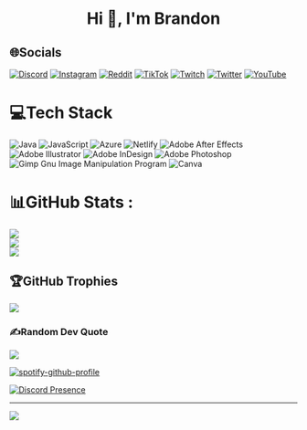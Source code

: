 <h1 align="center">Hi 👋, I'm Brandon</h1>

## 🌐Socials
[![Discord](https://img.shields.io/badge/Discord-%237289DA.svg?logo=discord&logoColor=white)](htttps://discord.gg/eueBDuxkTW) [![Instagram](https://img.shields.io/badge/Instagram-%23E4405F.svg?logo=Instagram&logoColor=white)](https://instagram.com/brandonolivares14) [![Reddit](https://img.shields.io/badge/Reddit-%23FF4500.svg?logo=Reddit&logoColor=white)](https://reddit.com/user/Visual_Principle_667) [![TikTok](https://img.shields.io/badge/TikTok-%23000000.svg?logo=TikTok&logoColor=white)](https://tiktok.com/@brandonplays1) [![Twitch](https://img.shields.io/badge/Twitch-%239146FF.svg?logo=Twitch&logoColor=white)](https://twitch.tv/brandonplays1593) [![Twitter](https://img.shields.io/badge/Twitter-%231DA1F2.svg?logo=Twitter&logoColor=white)](https://twitter.com/Brandon3566) [![YouTube](https://img.shields.io/badge/YouTube-%23FF0000.svg?logo=YouTube&logoColor=white)](https://youtube.com/c/UC78e9kaz5jn2R223Wp18R9Q) 

# 💻Tech Stack
![Java](https://img.shields.io/badge/java-%23ED8B00.svg?style=flat&logo=java&logoColor=white) ![JavaScript](https://img.shields.io/badge/javascript-%23323330.svg?style=flat&logo=javascript&logoColor=%23F7DF1E) ![Azure](https://img.shields.io/badge/azure-%230072C6.svg?style=flat&logo=azure-devops&logoColor=white) ![Netlify](https://img.shields.io/badge/netlify-%23000000.svg?style=flat&logo=netlify&logoColor=#00C7B7) ![Adobe After Effects](https://img.shields.io/badge/Adobe%20After%20Effects-9999FF.svg?style=flat&logo=Adobe%20After%20Effects&logoColor=white) ![Adobe Illustrator](https://img.shields.io/badge/adobeillustrator-%23FF9A00.svg?style=flat&logo=adobeillustrator&logoColor=white) ![Adobe InDesign](https://img.shields.io/badge/Adobe%20InDesign-49021F?style=flat&logo=adobeindesign&logoColor=white) ![Adobe Photoshop](https://img.shields.io/badge/adobephotoshop-%2331A8FF.svg?style=flat&logo=adobephotoshop&logoColor=white) ![Gimp Gnu Image Manipulation Program](https://img.shields.io/badge/Gimp-657D8B?style=flat&logo=gimp&logoColor=FFFFFF) ![Canva](https://img.shields.io/badge/Canva-%2300C4CC.svg?style=flat&logo=Canva&logoColor=white)

# 📊GitHub Stats :
![](https://github-readme-stats.vercel.app/api?username=BrandonPlays&theme=blueberry&hide_border=true&include_all_commits=true&count_private=true)<br/>
![](https://github-readme-streak-stats.herokuapp.com/?user=BrandonPlays&theme=blueberry&hide_border=true)<br/>
![](https://github-readme-stats.vercel.app/api/top-langs/?username=BrandonPlays&theme=blueberry&hide_border=true&include_all_commits=true&count_private=true&layout=compact)

## 🏆GitHub Trophies
![](https://github-profile-trophy.vercel.app/?username=BrandonPlays&theme=onedark&no-frame=true&no-bg=false&margin-w=4)

### ✍️Random Dev Quote
![](https://quotes-github-readme.vercel.app/api?type=horizontal&theme=radical)

[![spotify-github-profile](https://spotify-github-profile.vercel.app/api/view?uid=brandonolivares123&cover_image=true&theme=default&bar_color=53b14f&bar_color_cover=false)](https://github.com/kittinan/spotify-github-profile)

[![Discord Presence](https://lanyard.cnrad.dev/api/426874451162955779)](https://discord.com/users/426874451162955779)

---
![](https://komarev.com/ghpvc/?BrandonPlays&style=flat-square)
